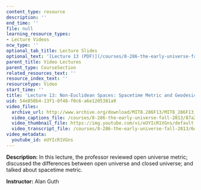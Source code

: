 ```yaml
---
content_type: resource
description: ''
end_time: ''
file: null
learning_resource_types:
- Lecture Videos
ocw_type: ''
optional_tab_title: Lecture Slides
optional_text: '[Lecture 13 (PDF)](/courses/8-286-the-early-universe-fall-2013/resources/mit8_286f13_lec13)'
parent_title: Video Lectures
parent_type: CourseSection
related_resources_text: ''
resource_index_text: ''
resourcetype: Video
start_time: ''
title: 'Lecture 13: Non-Euclidean Spaces: Spacetime Metric and Geodesic Equation'
uid: 54e850b4-13f1-0f48-f0c6-a6e1205381a9
video_files:
  archive_url: http://www.archive.org/download/MIT8.286F13/MIT8_286F13_lec13_300k.mp4
  video_captions_file: /courses/8-286-the-early-universe-fall-2013/87a20202b2215307ba973398c36af14a_eUYIcR1VGns.vtt
  video_thumbnail_file: https://img.youtube.com/vi/eUYIcR1VGns/default.jpg
  video_transcript_file: /courses/8-286-the-early-universe-fall-2013/6dd048a7b2e1f9a96fcb9db67c117340_eUYIcR1VGns.pdf
video_metadata:
  youtube_id: eUYIcR1VGns
---
```


**Description:** In this lecture, the professor reviewed open universe metric; discussed the differences between open universe and closed universe; and talked about spacetime metric.

**Instructor:** Alan Guth

